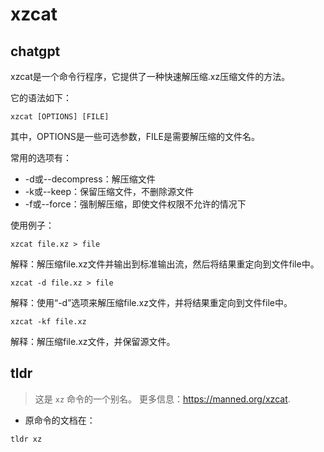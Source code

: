 # xzcat 
## chatgpt 
xzcat是一个命令行程序，它提供了一种快速解压缩.xz压缩文件的方法。

它的语法如下：
```
xzcat [OPTIONS] [FILE]
```
其中，OPTIONS是一些可选参数，FILE是需要解压缩的文件名。

常用的选项有：
- -d或--decompress：解压缩文件
- -k或--keep：保留压缩文件，不删除源文件
- -f或--force：强制解压缩，即使文件权限不允许的情况下

使用例子：
```
xzcat file.xz > file
```
解释：解压缩file.xz文件并输出到标准输出流，然后将结果重定向到文件file中。

```
xzcat -d file.xz > file
```
解释：使用“-d”选项来解压缩file.xz文件，并将结果重定向到文件file中。

```
xzcat -kf file.xz
```
解释：解压缩file.xz文件，并保留源文件。 

## tldr 
 
> 这是 `xz` 命令的一个别名。
> 更多信息：<https://manned.org/xzcat>.

- 原命令的文档在：

`tldr xz`
